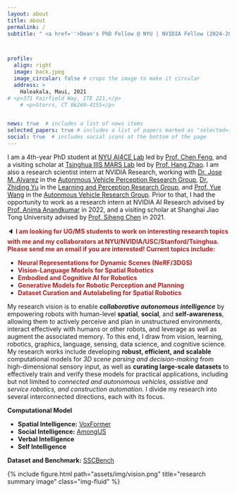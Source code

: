```yaml
---
layout: about
title: about
permalink: /
subtitle: " <a href=''>Dean's PhD Fellow @ NYU | NVIDIA Fellow (2024-2025)</a>"



profile:
  align: right
  image: back.jpeg
  image_circular: false # crops the image to make it circular
  address: >
    Haleakala, Maui, 2021
# <p>371 Fairfield Way, ITE 221,</p>
    # <p>Storrs, CT 06269-4155</p>


news: true  # includes a list of news items
selected_papers: true # includes a list of papers marked as "selected={true}"
social: true  # includes social icons at the bottom of the page
---
```


<!-- [I am on the job market! Please feel free to contact me if you think I could be a good fit. Thank you :)]() -->

I am a 4th-year PhD student at <a href='https://ai4ce.github.io'>NYU AI4CE Lab</a> led by <a href='https://scholar.google.com/citations?user=YeG8ZM0AAAAJ&hl=en'>Prof. Chen Feng</a>, and a visiting scholar at <a href='http://group.iiis.tsinghua.edu.cn/~marslab/#/'>Tsinghua IIIS MARS Lab</a> led by <a href='https://scholar.google.com/citations?user=DmahiOYAAAAJ'>Prof. Hang Zhao</a>. I am also a research scientist intern at NVIDIA Research, working with <a href='https://scholar.google.com/citations?user=Oyx-_UIAAAAJ&hl=en'>Dr. Jose M. Alvarez</a> in the <a href='https://alvarezlopezjosem.github.io'>Autonmous Vehicle Perception Research Group</a>, <a href='https://scholar.google.com/citations?user=1VI_oYUAAAAJ&hl=en'>Dr. Zhiding Yu</a> in the <a href='https://research.nvidia.com/labs/lpr/'>Learning and Perception Research Group</a>, and <a href='https://scholar.google.com/citations?user=v-AEFIEAAAAJ&hl=en'>Prof. Yue Wang</a> in the <a href='https://nvr-avg.github.io/'>Autonmous Vehicle Research Group</a>. Prior to that, I had the opportunity to work as a research intern at NVIDIA AI Research advised by <a href='https://scholar.google.com/citations?user=bEcLezcAAAAJ&hl=en'>Prof. Anima Anandkumar</a> in 2022, and a visiting scholar at Shanghai Jiao Tong University advised by <a href='https://scholar.google.com/citations?user=W_Q33RMAAAAJ&hl=en'>Prof. Siheng Chen</a> in 2021.  

:speaker: <b><font color="firebrick">I am looking for UG/MS students to work on interesting research topics with me and my collaborators at NYU/NVIDIA/USC/Stanford/Tsinghua. Please send me an email if you are interested! Current topics include: </font></b>

<ul>
  <li><b><font color="firebrick">Neural Representations for Dynamic Scenes (NeRF/3DGS) </font></b></li>
  <li><b><font color="firebrick">Vision-Language Models for Spatial Robotics </font></b></li>
  <li><b><font color="firebrick">Embodied and Cognitive AI for Robotics </font></b></li>
  <li><b><font color="firebrick">Generative Models for Robotic Perception and Planning </font></b></li>
  <li><b><font color="firebrick">Dataset Curation and Autolabeling for Spatial Robotics </font></b></li>
</ul>


My research vision is to enable ***collaborative autonomous intelligence*** by empowering robots with human-level **spatial**, **social**, and **self-awareness**, allowing them to actively perceive and plan in unstructured environments, interact effectively with humans or other robots, and leverage as well as augment the associated memory. To this end, I draw from vision, learning, robotics, graphics, language, sensing, data science, and cognitive science. My research works include developing **robust, efficient, and scalable** computational models for *3D scene parsing and decision-making* from high-dimensional sensory input, as well as **curating large-scale datasets** to effectively train and verify these models for practical applications, including but not limited to *connected and autonomous vehicles, assistive and service robotics, and construction automation*. I divide my research into several interconnected directions, each with its focus.
<div class="row">
    <div class="col-sm-5 mt-3 mt-md-0">
      <p> <b>Computational Model</b></p>
    <ul>
    <li><b>Spatial Intelligence:</b>  <a href=''>VoxFormer</a>  </li>
    <li><b>Social Intelligence:</b> <a href=''>AmongUS</a>   </li>
    <li><b>Verbal Intelligence</b> </li>
    <li><b>Self Intelligence</b> </li>
    </ul>
    <p> <b>Dataset and Benchmark:</b> <a href=''>SSCBench</a></p>
    </div>
    <div class="col-sm-7 mt-3 mt-md-3">
        {% include figure.html path="assets/img/vision.png" title="research summary image" class="img-fluid" %}
    </div>
</div>

<!-- <img src="assets/img/research_summary.png" width = "100%" /> -->

<!-- ---
layout: about
title: about
permalink: /
subtitle: <a href='#'>Affiliations</a>. Address. Contacts. Moto. Etc.

profile:
  align: right
  image: prof_pic.jpg
  image_circular: false # crops the image to make it circular
  address: >
    <p>555 your office number</p>
    <p>123 your address street</p>
    <p>Your City, State 12345</p>

news: true  # includes a list of news items
latest_posts: false  # includes a list of the newest posts
selected_papers: true # includes a list of papers marked as "selected={true}"
social: true  # includes social icons at the bottom of the page
---

Write your biography here. Tell the world about yourself. Link to your favorite [subreddit](http://reddit.com). You can put a picture in, too. The code is already in, just name your picture `prof_pic.jpg` and put it in the `img/` folder.

Put your address / P.O. box / other info right below your picture. You can also disable any of these elements by editing `profile` property of the YAML header of your `_pages/about.md`. Edit `_bibliography/papers.bib` and Jekyll will render your [publications page](/al-folio/publications/) automatically.

Link to your social media connections, too. This theme is set up to use [Font Awesome icons](http://fortawesome.github.io/Font-Awesome/) and [Academicons](https://jpswalsh.github.io/academicons/), like the ones below. Add your Facebook, Twitter, LinkedIn, Google Scholar, or just disable all of them. -->
